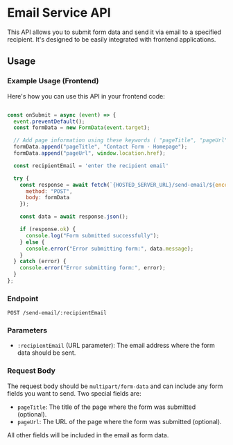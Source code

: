 # Email Service API

This API allows you to submit form data and send it via email to a specified recipient. It's designed to be easily integrated with frontend applications.

## Usage

### Example Usage (Frontend)

Here's how you can use this API in your frontend code:

```javascript

const onSubmit = async (event) => {
  event.preventDefault();
  const formData = new FormData(event.target);

  // Add page information using these keywords ( "pageTitle", "pageUrl" )
  formData.append("pageTitle", "Contact Form - Homepage");
  formData.append("pageUrl", window.location.href);

  const recipientEmail = 'enter the recipient email'

  try {
    const response = await fetch(`{HOSTED_SERVER_URL}/send-email/${encodeURIComponent(recipientEmail)}`, {
      method: "POST",
      body: formData
    });

    const data = await response.json();

    if (response.ok) {
      console.log("Form submitted successfully");
    } else {
      console.error("Error submitting form:", data.message);
    }
  } catch (error) {
    console.error("Error submitting form:", error);
  }
};
```

### Endpoint

`POST /send-email/:recipientEmail`

### Parameters

- `:recipientEmail` (URL parameter): The email address where the form data should be sent.

### Request Body

The request body should be `multipart/form-data` and can include any form fields you want to send. Two special fields are:

- `pageTitle`: The title of the page where the form was submitted (optional).
- `pageUrl`: The URL of the page where the form was submitted (optional).

All other fields will be included in the email as form data.

